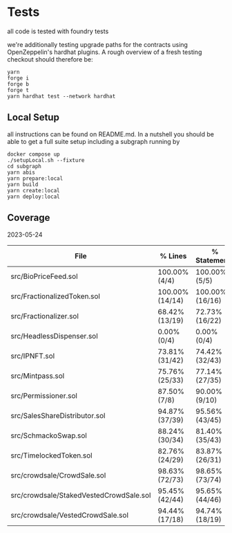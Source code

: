 # Tests

all code is tested with foundry tests

we're additionally testing upgrade paths for the contracts using OpenZeppelin's hardhat plugins. A rough overview of a fresh testing checkout should therefore be:

```
yarn
forge i
forge b
forge t
yarn hardhat test --network hardhat
```

## Local Setup

all instructions can be found on README.md. In a nutshell you should be able to get a full suite setup including a subgraph running by

```
docker compose up
./setupLocal.sh --fixture
cd subgraph
yarn abis
yarn prepare:local
yarn build
yarn create:local
yarn deploy:local
```

## Coverage

2023-05-24

| File                                    | % Lines         | % Statements    | % Branches     | % Funcs        |
| --------------------------------------- | --------------- | --------------- | -------------- | -------------- |
| src/BioPriceFeed.sol                    | 100.00% (4/4)   | 100.00% (5/5)   | 100.00% (0/0)  | 100.00% (2/2)  |
| src/FractionalizedToken.sol             | 100.00% (14/14) | 100.00% (16/16) | 100.00% (2/2)  | 100.00% (7/7)  |
| src/Fractionalizer.sol                  | 68.42% (13/19)  | 72.73% (16/22)  | 83.33% (5/6)   | 60.00% (3/5)   |
| src/HeadlessDispenser.sol               | 0.00% (0/4)     | 0.00% (0/4)     | 0.00% (0/4)    | 0.00% (0/2)    |
| src/IPNFT.sol                           | 73.81% (31/42)  | 74.42% (32/43)  | 77.78% (14/18) | 69.23% (9/13)  |
| src/Mintpass.sol                        | 75.76% (25/33)  | 77.14% (27/35)  | 62.50% (10/16) | 78.57% (11/14) |
| src/Permissioner.sol                    | 87.50% (7/8)    | 90.00% (9/10)   | 100.00% (2/2)  | 60.00% (3/5)   |
| src/SalesShareDistributor.sol           | 94.87% (37/39)  | 95.56% (43/45)  | 94.44% (17/18) | 71.43% (5/7)   |
| src/SchmackoSwap.sol                    | 88.24% (30/34)  | 81.40% (35/43)  | 83.33% (15/18) | 75.00% (6/8)   |
| src/TimelockedToken.sol                 | 82.76% (24/29)  | 83.87% (26/31)  | 100.00% (6/6)  | 58.33% (7/12)  |
| src/crowdsale/CrowdSale.sol             | 98.63% (72/73)  | 98.65% (73/74)  | 94.12% (32/34) | 92.86% (13/14) |
| src/crowdsale/StakedVestedCrowdSale.sol | 95.45% (42/44)  | 95.65% (44/46)  | 83.33% (15/18) | 85.71% (6/7)   |
| src/crowdsale/VestedCrowdSale.sol       | 94.44% (17/18)  | 94.74% (18/19)  | 83.33% (5/6)   | 100.00% (5/5)  |
